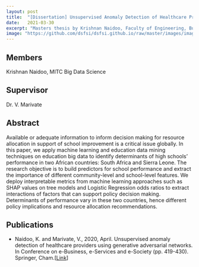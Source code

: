 ```yaml
---
layout: post
title:  "[Dissertation] Unsupervised Anomaly Detection of Healthcare Providers using Generative Adversarial Network"
date:   2021-03-30
excerpt: "Masters thesis by Krishnan Naidoo, Faculty of Engineering, Built Environment and Information Technology University of Pretoria, Pretoria"    
image: "https://github.com/dsfsi/dsfsi.github.io/raw/master/images/image--009-Naidoo.png"
---
```

## Members
Krishnan Naidoo, MITC Big Data Science
## Supervisor
Dr. V. Marivate
## Abstract
Available or adequate information to inform decision making for resource allocation in support of school improvement is a critical issue globally. In this paper, we apply machine learning and education data mining techniques on education big data to identify determinants of high schools’ performance in two African countries: South Africa and Sierra Leone. The research objective is to build predictors for school performance and extract the importance of different community-level and school-level features. We deploy interpretable metrics from machine learning approaches such as SHAP values on tree models and Logistic Regression odds ratios to extract interactions of factors that can support policy decision making. Determinants of performance vary in these two countries, hence different policy implications and resource allocation recommendations.

## Publications
* Naidoo, K. and Marivate, V., 2020, April. Unsupervised anomaly detection of healthcare providers using generative adversarial networks. In Conference on e-Business, e-Services and e-Society (pp. 419-430). Springer, Cham.[[Link](https://www.ncbi.nlm.nih.gov/pmc/articles/PMC7134221/)]
